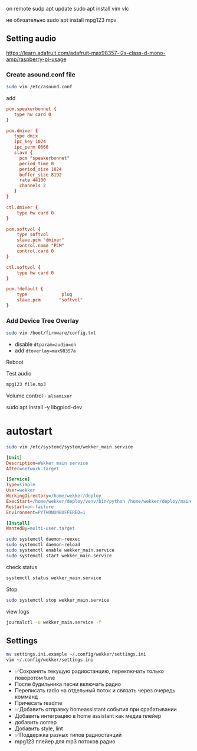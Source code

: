on remote
sudp apt update
sudo apt install vim vlc 

не обязательно
sudo apt install mpg123 mpv


## Setting audio

https://learn.adafruit.com/adafruit-max98357-i2s-class-d-mono-amp/raspberry-pi-usage

### Create asound.conf file

```bash
sudo vim /etc/asound.conf
```

add

```conf
pcm.speakerbonnet {
   type hw card 0
}

pcm.dmixer {
   type dmix
   ipc_key 1024
   ipc_perm 0666
   slave {
     pcm "speakerbonnet"
     period_time 0
     period_size 1024
     buffer_size 8192
     rate 44100
     channels 2
   }
}

ctl.dmixer {
    type hw card 0
}

pcm.softvol {
    type softvol
    slave.pcm "dmixer"
    control.name "PCM"
    control.card 0
}

ctl.softvol {
    type hw card 0
}

pcm.!default {
    type             plug
    slave.pcm       "softvol"
}
```

### Add Device Tree Overlay

```bash
sudo vim /boot/firmware/config.txt
```

- disable `dtparam=audio=on`
- add `dtoverlay=max98357a`

Reboot

Test audio

```bash
mpg123 file.mp3
```

Volume control - `alsamixer`



sudo apt install -y libgpiod-dev

# autostart

```bash
sudo vim /etc/systemd/system/wekker_main.service
```

```ini
[Unit]
Description=Wekker main service
After=network.target

[Service]
Type=simple
User=wekker
WorkingDirectory=/home/wekker/deploy
ExecStart=/home/wekker/deploy/venv/bin/python /home/wekker/deploy/main.py
Restart=on-failure
Environment=PYTHONUNBUFFERED=1

[Install]
WantedBy=multi-user.target
```

```bash
sudo systemctl daemon-reexec
sudo systemctl daemon-reload
sudo systemctl enable wekker_main.service
sudo systemctl start wekker_main.service
```

check status

```bash
systemctl status wekker_main.service
```

Stop

```bash
sudo systemctl stop wekker_main.service
```

view logs

```bash
journalctl -u wekker_main.service -f
```

## Settings

```bash
mv settings.ini.example ~/.config/wekker/settings.ini
vim ~/.config/wekker/settings.ini
```


- ✅Сохранять текущую радиостанцию, переключать только поворотом tune
- После будильника песни включать радио
- Переписать radio на отдельный поток и связать через очередь комманд
- Причесать readme
- ✅Добавить отправку homeassistant события при срабатывании
- Добавить интеграцию в home assistant как медиа плейер
- добавить логгер
- Добавить style, lint
- ✅Поддержка разных типов радиостанций
- mpg123 плейер для mp3 потоков радио
